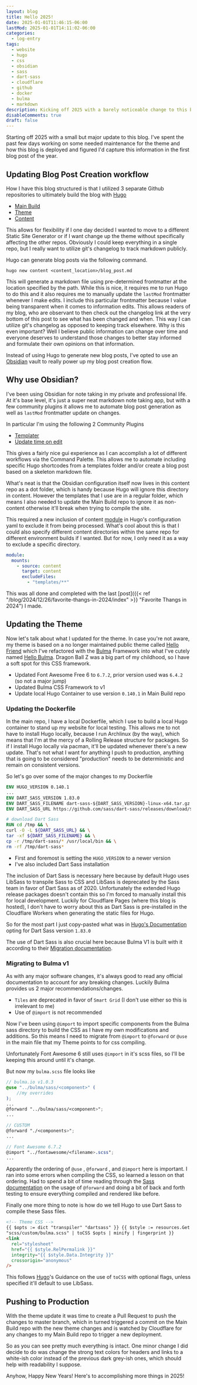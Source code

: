 ```yaml
---
layout: blog
title: Hello 2025!
date: 2025-01-01T11:46:15-06:00
lastMod: 2025-01-01T14:11:02-06:00
categories:
  - log-entry
tags:
  - website
  - hugo
  - css
  - obsidian
  - sass
  - dart-sass
  - cloudflare
  - github
  - docker
  - bulma
  - markdown
description: Kicking off 2025 with a barely noticeable change to this blog.
disableComments: true
draft: false
---
```


Starting off 2025 with a small but major update to this blog. I've spent the past few days working on some needed maintenance for the theme and how this blog is deployed and figured I'd capture this information in the first blog post of the year.

## Updating Blog Post Creation workflow

How I have this blog structured is that I utilized 3 separate Github repositories to ultimately build the blog with [Hugo](https://gohugo.io/)

- [Main Build](https://github.com/sinicide/huynguyen-blog-build)
- [Theme](https://github.com/sinicide/hugo-theme-hello-bulma)
- [Content](https://github.com/sinicide/huynguyen-blog-content)

This allows for flexibility if I one day decided I wanted to move to a different Static Site Generator or if I want change up the theme without specifically affecting the other repos. Obviously I could keep everything in a single repo, but I really want to utilize git's changelog to track markdown publicly.

Hugo can generate blog posts via the following command.

```
hugo new content <content_location>/blog_post.md
```

This will generate a markdown file using pre-determined frontmatter at the location specified by the path. While this is nice, it requires me to run Hugo to do this and it also requires me to manually update the `lastMod` frontmatter whenever I make edits. I include this particular frontmatter because I value being transparent when it comes to information edits. This allows readers of my blog, who are observant to then check out the changelog link at the very bottom of this post to see what has been changed and when. This way I can utilize git's changelog as opposed to keeping track elsewhere. Why is this even important? Well I believe public information can change over time and everyone deserves to understand those changes to better stay informed and formulate their own opinions on that information.

Instead of using Hugo to generate new blog posts, I've opted to use an [Obsidian](https://obsidian.md/) vault to really power up my blog post creation flow.

## Why use Obsidian?

I've been using Obsidian for note taking in my private and professional life. At it's base level, it's just a super neat markdown note taking app, but with a few community plugins it allows me to automate blog post generation as well as `lastMod` frontmatter update on changes.

In particular I'm using the following 2 Community Plugins

- [Templater](https://github.com/SilentVoid13/Templater)
- [Update time on edit](https://github.com/beaussan/update-time-on-edit-obsidian)

This gives a fairly nice gui experience as I can accomplish a lot of different workflows via the Command Palette. This allows me to automate including specific Hugo shortcodes from a templates folder and/or create a blog post based on a skeleton markdown file.

What's neat is that the Obsidian configuration itself now lives in this content repo as a dot folder, which is handy because Hugo will ignore this directory in content. However the templates that I use are in a regular folder, which means I also needed to update the Main Build repo to ignore it as non-content otherwise it'll break when trying to compile the site.

This required a new inclusion of content [module](https://gohugo.io/hugo-modules/configuration/#module-configuration-mounts) in Hugo's configuration yaml to exclude it from being processed. What's cool about this is that I could also specify different content directories within the same repo for different environment builds if I wanted. But for now, I only need it as a way to exclude a specific directory.

```yaml
module:
  mounts:
    - source: content
      target: content
      excludeFiles:
        - "templates/**"
```

This was all done and completed with the last [post]({{< ref "/blog/2024/12/26/favorite-thangs-in-2024/index" >}} "Favorite Thangs in 2024") I made.

## Updating the Theme

Now let's talk about what I updated for the theme. In case you're not aware, my theme is based on a no longer maintained public theme called [Hello Friend](https://github.com/panr/hugo-theme-hello-friend) which I've refactored with the [Bulma](https://bulma.io/) Framework into what I've cutely named [Hello Bulma](https://github.com/sinicide/hugo-theme-hello-bulma). Dragon Ball Z was a big part of my childhood, so I have a soft spot for this CSS framework.

- Updated Font Awesome Free 6 to `6.7.2`, prior version used was `6.4.2` (so not a major jump)
- Updated Bulma CSS Framework to v1
- Update local Hugo Container to use version `0.140.1` in Main Build repo

### Updating the Dockerfile

In the main repo, I have a local Dockerfile, which I use to build a local Hugo container to stand up my website for local testing. This allows me to not have to install Hugo locally, because I run Archlinux (by the way), which means that I'm at the mercy of a Rolling Release structure for packages. So if I install Hugo locally via pacman, it'll be updated whenever there's a new update. That's not what I want for anything I push to production, anything that is going to be considered "production" needs to be deterministic and remain on consistent versions.

So let's go over some of the major changes to my Dockerfile

```dockerfile
ENV HUGO_VERSION 0.140.1
...
ENV DART_SASS_VERSION 1.83.0
ENV DART_SASS_FILENAME dart-sass-${DART_SASS_VERSION}-linux-x64.tar.gz
ENV DART_SASS_URL https://github.com/sass/dart-sass/releases/download/${DART_SASS_VERSION}/${DART_SASS_FILENAME}

# download Dart Sass
RUN cd /tmp && \
curl -O -L ${DART_SASS_URL} && \
tar -xf ${DART_SASS_FILENAME} && \
cp -r /tmp/dart-sass/* /usr/local/bin && \
rm -rf /tmp/dart-sass*
```

- First and foremost is setting the `HUGO_VERSION` to a newer version
- I've also included Dart Sass installation

The inclusion of Dart Sass is necessary here because by default Hugo uses LibSass to transpile Sass to CSS and LibSass is deprecated by the Sass team in favor of Dart Sass as of 2020. Unfortunately the extended Hugo release packages doesn't contain this so I'm forced to manually install this for local development. Luckily for Cloudflare Pages (where this blog is hosted), I don't have to worry about this as Dart Sass is pre-installed in the Cloudflare Workers when generating the static files for Hugo.

So for the most part I just copy-pasted what was in [Hugo's Documentation](https://gohugo.io/hugo-pipes/transpile-sass-to-css/#dart-sass) opting for Dart Sass version `1.83.0`

The use of Dart Sass is also crucial here because Bulma V1 is built with it according to their [Migration documentation](https://bulma.io/documentation/start/migrating-to-v1/#what-changes).

### Migrating to Bulma v1

As with any major software changes, it's always good to read any official documentation to account for any breaking changes. Luckily Bulma provides us 2 major recommendations/changes.

- `Tiles` are deprecated in favor of `Smart Grid` (I don't use either so this is irrelevant to me)
- Use of `@import` is not recommended

Now I've been using `@import` to import specific components from the Bulma sass directory to build the CSS as I have my own modifications and additions. So this means I need to migrate from `@import` to `@forward` or `@use` in the main file that my Theme points to for css compiling.

Unfortunately Font Awesome 6 still uses `@import` in it's scss files, so I'll be keeping this around until it's change.

But now my `bulma.scss` file looks like

```scss
// bulma.io v1.0.3
@use "../bulma/sass/<component>" (
	//my overrides
);
...
@forward "../bulma/sass/<component>";
...

// CUSTOM
@forward "./<components>";
...

// Font Awesome 6.7.2
@import "../fontawesome/<filename>.scss";
...
```

Apparently the ordering of `@use` , `@forward` , and `@import` here is important. I ran into some errors when compiling the CSS, so learned a lesson on that ordering. Had to spend a bit of time reading through the [Sass documentation](https://sass-lang.com/documentation/at-rules/forward/) on the usage of `@forward` and doing a bit of back and forth testing to ensure everything compiled and rendered like before.

Finally one more thing to note is how do we tell Hugo to use Dart Sass to compile these Sass files.

```html
<!-- Theme CSS -->
{{ $opts := dict "transpiler" "dartsass" }} {{ $style := resources.Get
"scss/custom/bulma.scss" | toCSS $opts | minify | fingerprint }}
<link
  rel="stylesheet"
  href="{{ $style.RelPermalink }}"
  integrity="{{ $style.Data.Integrity }}"
  crossorigin="anonymous"
/>
```

This follows [Hugo](https://gohugo.io/hugo-pipes/transpile-sass-to-css/#usage)'s Guidance on the use of `toCSS` with optional flags, unless specified it'll default to use LibSass.

## Pushing to Production

With the theme update it was time to create a Pull Request to push the changes to master branch, which in turned triggered a commit on the Main Build repo with the new theme changes and is watched by Cloudflare for any changes to my Main Build repo to trigger a new deployment.

So as you can see pretty much everything is intact. One minor change I did decide to do was change the strong text colors for headers and links to a white-ish color instead of the previous dark grey-ish ones, which should help with readability I suppose.

Anyhow, Happy New Years! Here's to accomplishing more things in 2025!
